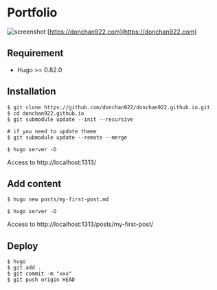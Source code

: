 # Portfolio
![screenshot](https://user-images.githubusercontent.com/31620041/115137652-46ccd400-a062-11eb-966b-0bfc8c656bec.png)
[https://donchan922.com](https://donchan922.com)

## Requirement
- Hugo >= 0.82.0

## Installation
```shell
$ git clone https://github.com/donchan922/donchan922.github.io.git
$ cd donchan922.github.io
$ git submodule update --init --recursive

# if you need to update theme
$ git submodule update --remote --merge

$ hugo server -D
```

Access to http://localhost:1313/

## Add content
```shell
$ hugo new posts/my-first-post.md

$ hugo server -D
```

Access to http://localhost:1313/posts/my-first-post/

## Deploy
```shell
$ hugo
$ git add .
$ git commit -m "xxx"
$ git push origin HEAD
```
